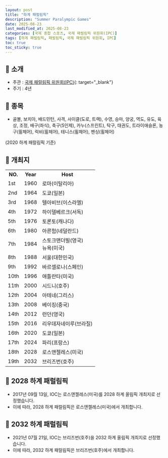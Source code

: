 ```yaml
---
layout: post
title: "하계 패럴림픽"
description: "Summer Paralympic Games"
date: 2025-08-23
last_modified_at: 2025-08-23
categories: [국제 종합 스포츠, 국제 패럴림픽 위원회(IPC)]
tags: [하계 패럴림픽, 패럴림픽, 국제 패럴림픽 위원회, IPC]
toc: true
toc_sticky: true
---
```

## 📜 소개
* 주관 : [국제 패럴림픽 위원회(IPC)](https://www.paralympic.org/){: target="_blank"}
* 주기 : 4년

## 📜 종목
* 골볼, 보치아, 배드민턴, 사격, 사이클(도로, 트랙), 수영, 승마, 양궁, 역도, 유도, 육상, 조정, 배구(좌식), 축구(5인제), 카누(스프린트), 탁구, 태권도, 트라이애슬론, 농구(휠체어), 럭비(휠체어), 테니스(휠체어), 펜싱(휠체어)

(2020 하계 패럴림픽 기준)

## 📜 개최지

<html>

<head>
    <meta charset="UTF-8">
</head>

<body>
    <table>
        <tr class="header-row">
            <th class="col-no">NO.</th>
            <th class="col-year">Year</th>
            <th class="col-host">Host</th>
        </tr>
        <tr>
            <td>1st</td>
            <td>1960</td>
            <td>로마(이탈리아)</td>
        </tr>
        <tr>
            <td>2nd</td>
            <td>1964</td>
            <td>도쿄(일본)</td>
        </tr>
        <tr>
            <td>3rd</td>
            <td>1968</td>
            <td>텔아비브(이스라엘)</td>
        </tr>
        <tr>
            <td>4th</td>
            <td>1972</td>
            <td>하이델베르크(서독)</td>
        </tr>
        <tr>
            <td>5th</td>
            <td>1976</td>
            <td>토론토(캐나다)</td>
        </tr>
        <tr>
            <td>6th</td>
            <td>1980</td>
            <td>아른험(네덜란드)</td>
        </tr>
        <tr>
            <td>7th</td>
            <td>1984</td>
            <td>스토크맨더빌(영국)<br>뉴욕(미국)</td>
        </tr>
        <tr>
            <td><span class="korea-host">8th</span></td>
            <td><span class="korea-host">1988</span></td>
            <td><span class="korea-host">서울(대한민국)</span></td>
        </tr>
        <tr>
            <td>9th</td>
            <td>1992</td>
            <td>바르셀로나(스페인)</td>
        </tr>
        <tr>
            <td>10th</td>
            <td>1996</td>
            <td>애틀란타(미국)</td>
        </tr>
        <tr>
            <td>11th</td>
            <td>2000</td>
            <td>시드니(호주)</td>
        </tr>
        <tr>
            <td>12th</td>
            <td>2004</td>
            <td>아테네(그리스)</td>
        </tr>
        <tr>
            <td>13th</td>
            <td>2008</td>
            <td>베이징(중국)</td>
        </tr>
        <tr>
            <td>14th</td>
            <td>2012</td>
            <td>런던(영국)</td>
        </tr>
        <tr>
            <td>15th</td>
            <td>2016</td>
            <td>리우데자네이루(브라질)</td>
        </tr>
        <tr>
            <td>16th</td>
            <td>2020</td>
            <td>도쿄(일본)</td>
        </tr>
        <tr>
            <td>17th</td>
            <td>2024</td>
            <td>파리(프랑스)</td>
        </tr>
        <tr>
            <td>18th</td>
            <td>2028</td>
            <td>로스앤젤레스(미국)</td>
        </tr>
        <tr>
            <td>19th</td>
            <td>2032</td>
            <td>브리즈번(호주)</td>
        </tr>
    </table>
</body>

</html>

## 📜 2028 하계 패럴림픽
* 2017년 09월 13일, IOC는 <span class="foreign-host">로스앤젤레스(미국)</span>를 2028 하계 올림픽 개최지로 선정했습니다.
* 이에 따라, 2028 하계 패럴림픽은 <span class="foreign-host">로스앤젤레스(미국)</span>에서 개최합니다.

## 📜 2032 하계 패럴림픽
* 2021년 07월 21일, IOC는 <span class="foreign-host">브리즈번(호주)</span>을 2032 하계 올림픽 개최지로 선정했습니다.
* 이에 따라, 2032 하계 패럴림픽은 <span class="foreign-host">브리즈번(호주)</span>에서 개최합니다.
